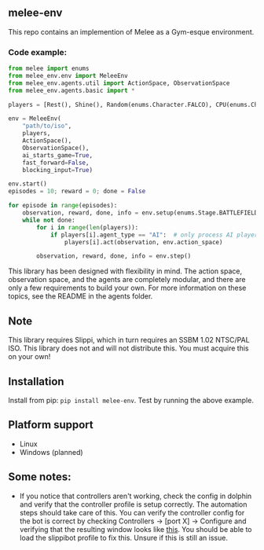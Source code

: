 melee-env
---

This repo contains an implemention of Melee as a Gym-esque environment. 

### Code example: 
```python
from melee import enums
from melee_env.env import MeleeEnv
from melee_env.agents.util import ActionSpace, ObservationSpace
from melee_env.agents.basic import *

players = [Rest(), Shine(), Random(enums.Character.FALCO), CPU(enums.Character.LINK, 3)]

env = MeleeEnv(
    "path/to/iso",
    players,
    ActionSpace(),
    ObservationSpace(),
    ai_starts_game=True,
    fast_forward=False, 
    blocking_input=True)

env.start()
episodes = 10; reward = 0; done = False

for episode in range(episodes):
    observation, reward, done, info = env.setup(enums.Stage.BATTLEFIELD)
    while not done:
        for i in range(len(players)):
            if players[i].agent_type == "AI":  # only process AI players
                players[i].act(observation, env.action_space)

        observation, reward, done, info = env.step()        
```
This library has been designed with flexibility in mind. The action space, observation space, and the agents are completely modular, and there are only a few requirements to build your own. For more information on these topics, see the README in the agents folder.

## Note
This library requires Slippi, which in turn requires an SSBM 1.02 NTSC/PAL ISO. This library does not and will not distribute this. You must acquire this on your own!

## Installation
Install from pip: `pip install melee-env`. Test by running the above example. 

## Platform support
* Linux
* Windows (planned)

## Some notes:
* If you notice that controllers aren't working, check the config in dolphin and verify that the controller profile is setup correctly. The automation steps should take care of this. You can verify the controller config for the bot is correct by checking Controllers -> [port X] -> Configure and verifying that the resulting window looks like [this](https://user-images.githubusercontent.com/609563/86555862-7dd45d80-bf06-11ea-8d7e-e4d8007f66a3.png). You should be able to load the slippibot profile to fix this. Unsure if this is still an issue.


